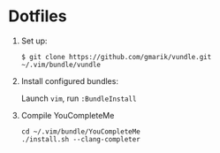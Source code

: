 Dotfiles
========

1. Set up:

   ```
   $ git clone https://github.com/gmarik/vundle.git ~/.vim/bundle/vundle
   ```

2. Install configured bundles:

   Launch `vim`, run `:BundleInstall`

3. Compile YouCompleteMe
   ```
   cd ~/.vim/bundle/YouCompleteMe
   ./install.sh --clang-completer
   ```
